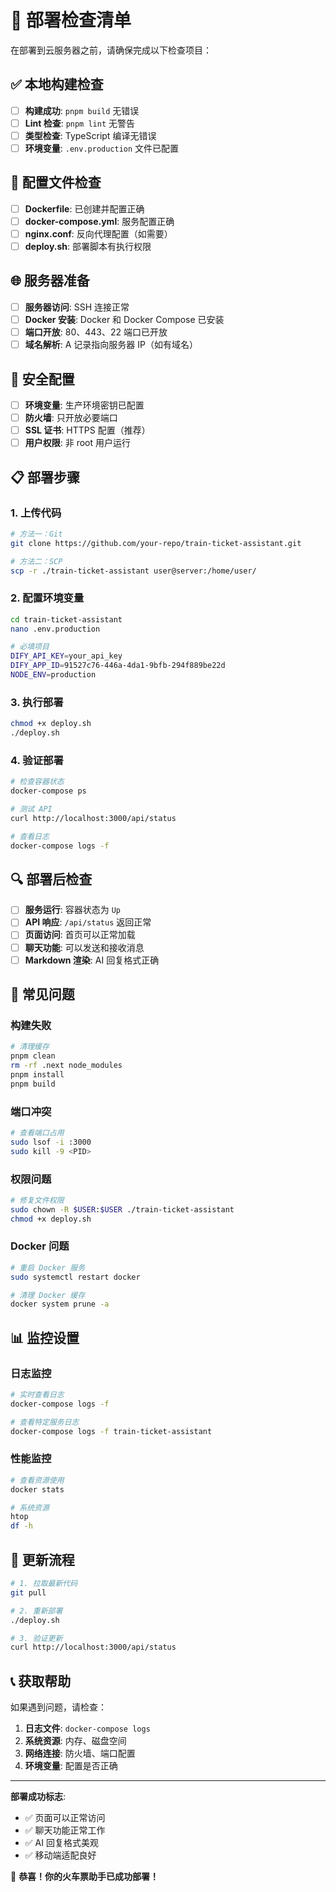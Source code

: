 # 🚀 部署检查清单

在部署到云服务器之前，请确保完成以下检查项目：

## ✅ 本地构建检查

- [ ] **构建成功**: `pnpm build` 无错误
- [ ] **Lint 检查**: `pnpm lint` 无警告
- [ ] **类型检查**: TypeScript 编译无错误
- [ ] **环境变量**: `.env.production` 文件已配置

## 🔧 配置文件检查

- [ ] **Dockerfile**: 已创建并配置正确
- [ ] **docker-compose.yml**: 服务配置正确
- [ ] **nginx.conf**: 反向代理配置（如需要）
- [ ] **deploy.sh**: 部署脚本有执行权限

## 🌐 服务器准备

- [ ] **服务器访问**: SSH 连接正常
- [ ] **Docker 安装**: Docker 和 Docker Compose 已安装
- [ ] **端口开放**: 80、443、22 端口已开放
- [ ] **域名解析**: A 记录指向服务器 IP（如有域名）

## 🔐 安全配置

- [ ] **环境变量**: 生产环境密钥已配置
- [ ] **防火墙**: 只开放必要端口
- [ ] **SSL 证书**: HTTPS 配置（推荐）
- [ ] **用户权限**: 非 root 用户运行

## 📋 部署步骤

### 1. 上传代码
```bash
# 方法一：Git
git clone https://github.com/your-repo/train-ticket-assistant.git

# 方法二：SCP
scp -r ./train-ticket-assistant user@server:/home/user/
```

### 2. 配置环境变量
```bash
cd train-ticket-assistant
nano .env.production

# 必填项目
DIFY_API_KEY=your_api_key
DIFY_APP_ID=91527c76-446a-4da1-9bfb-294f889be22d
NODE_ENV=production
```

### 3. 执行部署
```bash
chmod +x deploy.sh
./deploy.sh
```

### 4. 验证部署
```bash
# 检查容器状态
docker-compose ps

# 测试 API
curl http://localhost:3000/api/status

# 查看日志
docker-compose logs -f
```

## 🔍 部署后检查

- [ ] **服务运行**: 容器状态为 `Up`
- [ ] **API 响应**: `/api/status` 返回正常
- [ ] **页面访问**: 首页可以正常加载
- [ ] **聊天功能**: 可以发送和接收消息
- [ ] **Markdown 渲染**: AI 回复格式正确

## 🚨 常见问题

### 构建失败
```bash
# 清理缓存
pnpm clean
rm -rf .next node_modules
pnpm install
pnpm build
```

### 端口冲突
```bash
# 查看端口占用
sudo lsof -i :3000
sudo kill -9 <PID>
```

### 权限问题
```bash
# 修复文件权限
sudo chown -R $USER:$USER ./train-ticket-assistant
chmod +x deploy.sh
```

### Docker 问题
```bash
# 重启 Docker 服务
sudo systemctl restart docker

# 清理 Docker 缓存
docker system prune -a
```

## 📊 监控设置

### 日志监控
```bash
# 实时查看日志
docker-compose logs -f

# 查看特定服务日志
docker-compose logs -f train-ticket-assistant
```

### 性能监控
```bash
# 查看资源使用
docker stats

# 系统资源
htop
df -h
```

## 🔄 更新流程

```bash
# 1. 拉取最新代码
git pull

# 2. 重新部署
./deploy.sh

# 3. 验证更新
curl http://localhost:3000/api/status
```

## 📞 获取帮助

如果遇到问题，请检查：

1. **日志文件**: `docker-compose logs`
2. **系统资源**: 内存、磁盘空间
3. **网络连接**: 防火墙、端口配置
4. **环境变量**: 配置是否正确

---

**部署成功标志**: 
- ✅ 页面可以正常访问
- ✅ 聊天功能正常工作  
- ✅ AI 回复格式美观
- ✅ 移动端适配良好

🎉 **恭喜！你的火车票助手已成功部署！**
